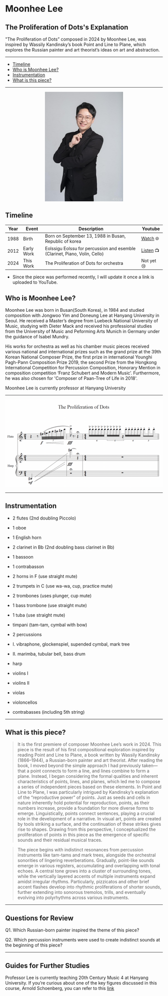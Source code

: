# Moonhee Lee
## The Proliferation of Dots's Explanation

"The Proliferation of Dots” composed in 2024 by Moonhee Lee, was inspired by Wassily Kandinsky’s book Point and Line to Plane, which explores the Russian painter and art theorist’s ideas on art and abstraction.

---

- [Timeline](#timeline)
- [Who is Moonhee Lee?](#who-is-moonhee-lee)
- [Instrumentation](#instrumentation)
- [What is this piece?](#what-is-this-piece)

---

<div align="center">
<img src="moonhee-lee.jpg" width="250px">
</div>

## Timeline

| Year | Event      | Description                                                                | Youtube                                                  |
| ---- | ---------- | -------------------------------------------------------------------------- | ---------------------------------------------------------|
| 1988 | Birth      | Born on September 13, 1988 in Busan, Republic of korea                     | [Watch](http://moonheelee.com/) 🌐                       |      
| 2012 | Early Work | Eolssigu Eolssu for percussion and esemble (Clarinet, Piano, Volin, Cello) | [Listen](https://www.youtube.com/watch?v=cSqhM9DPHr4) 📺 |
| 2024 | This Work  | The Proliferation of Dots for orchestra                                    | Not yet 😢                                               |

* Since the piece was performed recently, I will update it once a link is uploaded to YouTube.
   
## Who is Moonhee Lee?

Moonhee Lee was born in Busan(South Korea), in 1984 and studied composition with Jongwoo Yim and Doneung Lee at Hanyang University in Seoul. He received a Master’s degree from Luebeck National University of Music, studying with Dieter Mack and received his professional studies from the University of Music and Peforming Arts Munich in Germany under the guidance of Isabel Mundry.

His works for orchestra as well as his chamber music pieces received various national and international prizes such as the grand prize at the 39th Korean National Composer Prize, the first prize in international Younghi Pagh-Pann Composition Prize 2019, the second Prize from the Hongkong International Competition for Percussion Composition, Honorary Mention in composition competition ‘Franz Schubert and Modern Music’. Furthermore, he was also chosen for 'Composer of Paan-Tree of Life in 2018'.

Moonhee Lee is currently professor at Hanyang University

---

<div align="center">
<img src="Dots_NewScore.png" width="800px">
</div>

---

## Instrumentation

* 2 flutes (2nd doubling Piccolo)
* 1 oboe
* 1 English horn
* 2 clarinet in Bb (2nd doubling bass clarinet in Bb)
* 1 bassoon
* 1 contrabasson

* 2 horns in F (use straight mute)
* 2 trumpets in C (use wa-wa, cup, practice mute)
* 2 trombones (uses plunger, cup mute)
* 1 bass trombone (use straight mute)
* 1 tuba (use straight mute)

* timpani (tam-tam, cymbal with bow)

* 2 percussions
* I. vibraphone, glockenspiel, supended cymbal, mark tree
* II. marimba, tubular  bell, bass drum

* harp

* violins I
* violins II
* violas
* violoncellos
* contrabasses (including 5th string)

---

## What is this piece?
> It is the first premiere of composer Moonhee Lee’s work in 2024. This piece is the result of his first compositional exploration inspired by reading Point and Line to Plane, a book written by Wassily Kandinsky (1866–1944), a Russian-born painter and art theorist. After reading the book, I moved beyond the simple approach I had previously taken—that a point connects to form a line, and lines combine to form a plane. Instead, I began considering the formal qualities and inherent characteristics of points, lines, and planes, which led me to compose a series of independent pieces based on these elements. In Point and Line to Plane, I was particularly intrigued by Kandinsky’s explanation of the “reproductive power” of points. Just as seeds and cells in nature inherently hold potential for reproduction, points, as their numbers increase, provide a foundation for more diverse forms to emerge. Linguistically, points connect sentences, playing a crucial role in the development of a narrative. In visual art, points are created by tools striking a surface, and the continuation of these strikes gives rise to shapes. Drawing from this perspective, I conceptualized the proliferation of points in this piece as the emergence of specific sounds and their residual musical traces.

> The piece begins with indistinct resonances from percussion instruments like tam-tams and mark trees, alongside the orchestral sonorities of lingering reverberations. Gradually, point-like sounds emerge in various registers, accumulating and overlapping with tonal echoes. A central tone grows into a cluster of surrounding tones, while the vertically layered accents of multiple instruments expand amidst irregular rhythms. Particularly, pizzicatos and other brief accent flashes develop into rhythmic proliferations of shorter sounds, further extending into sonorous tremolos, trills, and eventually evolving into polyrhythms across various instruments.

---

## Questions for Review

Q1. Which Russian-born painter inspired the theme of this piece?


Q2. Which percussion instruments were used to create indistinct sounds at the beginning of this piece?


---

## Guides for Further Studies

Professor Lee is currently teaching 20th Century Music 4 at Hanyang University. If you’re curious about one of the key figures discussed in this course, Arnold Schoenberg, you can refer to this [link](schonberg-pierro-lunaire.md)

